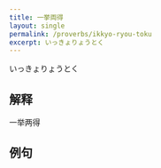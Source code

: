 ```yaml
---
title: 一挙両得
layout: single
permalink: /proverbs/ikkyo-ryou-toku
excerpt: いっきょりょうとく
---
```


いっきょりょうとく

## 解释

一举两得

## 例句

